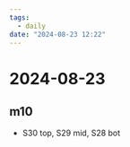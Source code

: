 ```yaml
---
tags:
  - daily
date: "2024-08-23 12:22"
---
```

# 2024-08-23 

## m10

- S30 top, S29 mid, S28 bot 